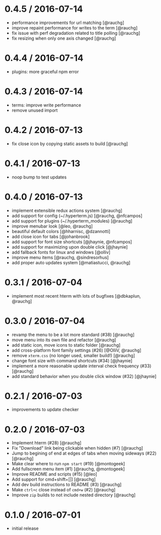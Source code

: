 
0.4.5 / 2016-07-14
==================

  * performance improvements for url matching [@rauchg]
  * improve repaint performance for writes to the term [@rauchg]
  * fix issue with perf degradation related to title polling [@rauchg]
  * fix resizing when only one axis changed [@rauchg]

0.4.4 / 2016-07-14
==================

  * plugins: more graceful npm error

0.4.3 / 2016-07-14
==================

  * terms: improve write performance
  * remove unused import

0.4.2 / 2016-07-13
==================

  * fix close icon by copying static assets to build [@rauchg]

0.4.1 / 2016-07-13
==================

  * noop bump to test updates

0.4.0 / 2016-07-13
==================

  * implement extensible redux actions system [@rauchg]
  * add support for config (~/.hyperterm.js) [@rauchg, @nfcampos]
  * add support for plugins (~/.hyperterm_modules) [@rauchg]
  * improve menubar look [@leo, @rauchg]
  * beautiful default colors [@hharnisc, @dzannotti]
  * add close icon for tabs [@johanbrook]
  * add support for font size shortcuts [@jhaynie, @nfcampos]
  * add support for maximizing upon double click [@jhaynie]
  * add fallback fonts for linux and windows [@olliv]
  * improve menu items [@rauchg, @sindresorhus]
  * add proper auto updates system [@matiastucci, @rauchg]

0.3.1 / 2016-07-04
==================

  * implement most recent hterm with lots of bugfixes [@dbkaplun, @rauchg]

0.3.0 / 2016-07-04
==================

  * revamp the menu to be a lot more standard (#38) [@rauchg]
  * move menu into its own file and refactor [@rauchg]
  * add static icon, move icons to static folder [@rauchg]
  * add cross-platform font family settings (#26) [@OlliV, @rauchg]
  * remove `xterm.css` (no longer used, smaller build!) [@rauchg]
  * change font size with command shortcuts (#34) [@jhaynie]
  * implement a more reasonable update interval check frequency (#33) [@rauchg]
  * add standard behavior when you double click window (#32) [@jhaynie]

0.2.1 / 2016-07-03
==================

  * improvements to update checker

0.2.0 / 2016-07-03
==================

  * Implement hterm (#28) [@rauchg]
  * Fix "Download" link being clickable when hidden (#7) [@rauchg]
  * Jump to begining of end at edges of tabs when moving sideways (#22) [@rauchg]
  * Make clear where to run `npm start` (#19) [@montogeek]
  * Add fullscreen menu item (#1) [@rauchg, @montogeek]
  * Improve README and scripts (#15) [@leo]
  * Add support for cmd+shift+[|] [@rauchg]
  * Add dev build instructions to README (#3) [@rauchg]
  * Make `ctrl+c` close <webview> instead of `cmd+w` (#2) [@rauchg]
  * Improve `zip` builds to not include nested directory [@rauchg]

0.1.0 / 2016-07-01
==================

  * initial release
